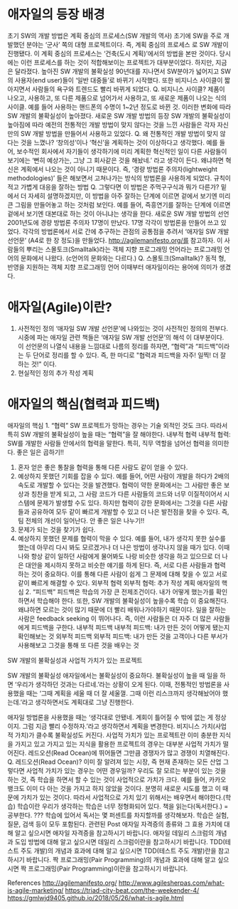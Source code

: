 # 애자일의 등장 배경


초기 SW의 개발 방법은 계획 중심의 프로세스(SW 개발의 역사)
초기에 SW을 주로 개발했던 분야는 ‘군사’ 쪽의 대형 프로젝트이다.
즉, 계획 중심의 프로세스 로 SW 개발이 진행됐다.
이 계획 중심의 프로세스는 ‘건축(도시 계획)’에서의 방법을 본딴 것이다.
당시에는 이런 프로세스를 하는 것이 적합해보이는 프로젝트가 대부분이었다.
하지만, 지금은 달라졌다. 높아진 SW 개발의 불확실성
90년대를 지나면서 SW분야가 넓어지고 SW의 사용자(end user)들이 ‘일반 대중들’로 바뀌기 시작했다.
또한 비지니스 사이클이 짧아지면서 사람들의 욕구와 트렌드도 빨리 바뀌게 되었다.
Q. 비지니스 사이클?
제품이 나오고, 사용하고, 또 다른 제품으로 넘어가서 사용하고, 또 새로운 제품이 나오는 식의 사이클. 예를 들어 사용하는 핸드폰의 수명이 1~2년 정도로 바뀐 것.
이러한 변화에 따라 SW 개발의 불확실성이 높아졌다.
새로운 SW 개발 방법의 등장
SW 개발의 불확실성이 높아짐에 따라 예전의 전통적인 개발 방법이 맞지 않다는 것을 느낀 사람들은 각자 자신만의 SW 개발 방법을 만들어서 사용하고 있었다.
Q. 왜 전통적인 개발 방법이 맞지 않다는 것을 느꼈나?
‘창의성’이나 ‘혁신’을 계획하는 것이 이상하다고 생각했다.
예를 들어, 보수적인 회사에서 자기들이 생각하기에 미리 계획한 혁신적인 일이 다른 사람들이 보기에는 ‘뻔히 예상가는, 그냥 그 회사같은 것을 해놨네.’ 라고 생각이 든다. 왜냐하면 혁신은 계획에서 나오는 것이 아니기 때문이다.
즉, ‘경량 방법론 주의자(lightweight methodologies)’ 들은 해보면서 고쳐나가는 방식의 방법론을 사용하게 되었다.
규칙이 적고 가볍게 대응을 잘하는 방법
Q. 그렇다면 이 방법은 주먹구구식과 뭐가 다른가?
밑에서 더 자세히 설명하겠지만, 이 방법을 아주 잘하는 단계에 이르면 겉에서 보기엔 미리 큰 그림을 만들어놓고 하는 것처럼 보인다.
예를 들어, 즉흥연기를 잘하는 단계에 이르면 겉에서 보기엔 대본대로 하는 것이 아니냐는 생각을 한다.
새로운 SW 개발 방법의 선언
2001년도에 경량 방법론 주의자 17명이 만났다.
17명 각각이 방법론을 만들어 쓰고 있었다.
각각의 방법론에서 서로 간에 추구하는 관점의 공통점을 추려서 ‘애자일 SW 개발 선언문’ (A4로 한 장 정도)을 만들었다.
http://agilemanifesto.org/를 참고하자.
이 사람들의 뿌리는 스몰토크(Smalltalk)라는 객체 지향 프로그래밍 언어라는 프로그래밍 언어의 문화에서 나왔다. (c언어의 문화와는 다르다.)
Q. 스몰토크(Smalltalk)?
동적 형, 반영을 지원하는 객체 지향 프로그래밍 언어
이때부터 애자일이라는 용어에 의미가 생겼다.


# 애자일(Agile)이란?


1. 사전적인 정의
‘애자일 SW 개발 선언문’에 나와있는 것이 사전적인 정의의 전부다.
시중에 파는 애자일 관련 책들은 ‘애자일 SW 개발 선언문’의 해석 이 대부분이다.
이 선언문의 나열식 내용을 느낌대로 나름의 정리를 하자면, “협력”과 “피드백”이라는 두 단어로 정리를 할 수 있다.
즉, 한 마디로 "협력과 피드백을 자주! 일찍! 더 잘하는 것!" 이다.
2. 현실적인 정의
추가 작성 계획


# 애자일의 핵심(협력과 피드백)


애자일의 핵심 1. “협력”
SW 프로젝트가 망하는 경우는 기술 외적인 것도 크다. 따라서 특히 SW 개발의 불확실성이 높을 때는 “협력”을 잘 해야한다.
내부적 협력
내부적 협력: SW를 개발한 사람들 안에서의 협력을 말한다. 특히, 직무 역할을 넘어선 협력을 의미한다.
좋은 일은 곱하기!!
1) 혼자 얻은 좋은 통찰을 협력을 통해 다른 사람도 같이 얻을 수 있다.
2) 예상하지 못했던 기회를 잡을 수 있다.
예를 들어, 어떤 사람이 개발을 하다가 2배의 속도로 개발할 수 있다는 것을 발견했다. 협력이 약한 문화에서는 그 사람만 좋은 보상과 칭찬을 받게 되고, 그 사람 코드가 다른 사람들의 코드와 너무 이질적이어서 시스템에 문제가 발생할 수도 있다. 하지만 협력이 강한 문화에서는 그것을 다른 사람들과 공유하여 모두 같이 빠르게 개발할 수 있고 더 나은 발전점을 찾을 수 있다. 즉, 팀 전체의 개선이 일어난다.
안 좋은 일은 나누기!!
1) 문제가 되는 것을 찾기가 쉽다.
2) 예상하지 못했던 문제를 협력이 막을 수 있다.
예를 들어, 내가 생각지 못한 실수를 했는데 아무리 다시 봐도 모르겠거나 더 나은 방법이 생각나지 않을 때가 있다. 이때 나와 항상 같이 일하던 사람에게 물어봐도 나랑 비슷한 생각을 하고 있으므로 더 나은 대안을 제시하지 못하고 비슷한 얘기를 하게 된다. 즉, 서로 다른 사람들과 협력하는 것이 중요하다. 이를 통해 다른 사람이 쉽게 그 문제에 대해 찾을 수 있고 서로 같이 빠르게 해결할 수 있다.
외부적 협력
외부적 협력: 추가 작성 계획
애자일의 핵심 2. “피드백”
피드백은 학습의 가장 큰 전제조건이다. 내가 어떻게 했는가를 확인하면서 학습해야 한다.
또한, SW 개발의 불확실성이 높을수록 학습 이 중요해진다. 왜냐하면 모르는 것이 많기 때문에 더 빨리 배워나가야하기 때문이다.
일을 잘하는 사람은 feedback seeking 이 뛰어나다. 즉, 이런 사람들은 더 자주 더 많은 사람들에게 피드백을 구한다.
내부적 피드백
내부적 피드백: 내가 만든 것이 어떻게 됐는지 확인해보는 것
외부적 피드백
외부적 피드백: 내가 만든 것을 고객이나 다른 부서가 사용해보고 그것을 통해 또 다른 것을 배우는 것


SW 개발의 불확실성과 사업적 가치가 있는 프로젝트


SW 개발의 불확실성
애자일에서는 불확실성이 중요하다.
불확실성이 높을 때 일을 하면 ‘우리가 생각하던 것과는 다르네.’라는 상황이 오게 된다. 이때,
전통적인 방법론을 사용했을 때는 ‘그때 계획을 세울 때 더 잘 세울껄. 그때 이런 리스크까지 생각해놨어야 했는데.’라고 생각하면서도 계획대로 그냥 진행한다.

 
애자일 방법론을 사용했을 때는 ‘생각대로 안됐네. 계회이 틀어질 수 밖에 없는 게 정상이지. 그럼 지금 빨리 수정하자.’라고 생각하면서 계획을 변경한다.
비지니스 가치(사업적 가치)가 클수록 불확실성도 커진다.
사업적 가치가 있는 프로젝트란
이미 충분한 지식을 가지고 있고 가지고 있는 지식을 활용한 프로젝트의 경우는 대부분 사업적 가치가 떨어진다.
레드오션(Read Ocean)에 뛰어들면 그만큼 경쟁자가 많고 경쟁이 치열해진다.
Q. 레드오션(Read Ocean)?
이미 잘 알려져 있는 시장, 즉 현재 존재하는 모든 산업
그렇다면 사업적 가치가 있는 경우는 어떤 경우일까?
우리도 잘 모르는 부분이 있는 것을 하는 것, 즉 학습을 하면서 할 수 있는 것이 사업적으로 가치가 크다.
예를 들어, 카카오뱅크도 이미 다 아는 것을 가지고 하지 않았을 것이다. 분명히 새로운 시도를 했고 이 때문에 가치가 있는 것이다.
따라서 사업적으로 가치 있기 위해서는 배우면서 해야한다.(학습)
학습이란
우리가 생각하는 학습은 너무 정형화되어 있다.
책을 읽는다(독서한다.) = 공부한다. ???
학습에 있어서 독서는 몇 퍼센트를 차지할까를 생각해보자.
학습은 실험, 질문, 검색 등이 모두 포함된다.
관련된 Post
애자일 자격증의 종류와 그 효용 가치에 대해 알고 싶으시면 애자일 자격증을 참고하시기 바랍니다.
애자일 데일리 스크럼의 개념과 도입 방법에 대해 알고 싶으시면 데일리 스크럼이란을 참고하시기 바랍니다.
TDD(테스트 주도 개발)의 개념과 효과에 대해 알고 싶으시면 TDD(테스트 주도 개발)란을 참고하시기 바랍니다.
짝 프로그래밍(Pair Programming)의 개념과 효과에 대해 알고 싶으시면 짝 프로그래밍(Pair Programming)이란을 참고하시기 바랍니다.


References
http://agilemanifesto.org/
http://www.agilesherpas.com/what-is-agile-marketing/
https://triad-city-beat.com/the-weekender-4/
https://gmlwjd9405.github.io/2018/05/26/what-is-agile.html
